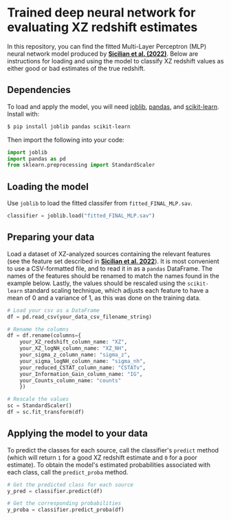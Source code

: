# Trained deep neural network for evaluating XZ redshift estimates

In this repository, you can find the fitted Multi-Layer Perceptron (MLP) neural network model produced by [**Sicilian et al. (2022)**](https://arxiv.org/abs/2203.13825). Below are instructions for loading and using the model to classify XZ redshift values as either good or bad estimates of the true redshift.

## Dependencies

To load and apply the model, you will need [joblib](https://joblib.readthedocs.io/en/latest/), [pandas](https://pandas.pydata.org/), and [scikit-learn](https://scikit-learn.org/stable/index.html). Install with:

 ```bash
 $ pip install joblib pandas scikit-learn
 ```
 
 Then import the following into your code:
 
 ```python
 import joblib
 import pandas as pd
 from sklearn.preprocessing import StandardScaler
 ```

## Loading the model

Use ```joblib``` to load the fitted classifer from ```fitted_FINAL_MLP.sav```.

```python
classifier = joblib.load("fitted_FINAL_MLP.sav")
```

## Preparing your data

Load a dataset of XZ-analyzed sources containing the relevant features (see the feature set described in [**Sicilian et al. 2022**](https://arxiv.org/abs/2203.13825)). It is most convenient to use a CSV-formatted file, and to read it in as a ```pandas``` DataFrame. The names of the features should be renamed to match the names found in the example below. Lastly, the values should be rescaled using the ```scikit-learn``` standard scaling technique, which adjusts each feature to have a mean of 0 and a variance of 1, as this was done on the training data.

```python
# Load your csv as a DataFrame
df = pd.read_csv(your_data_csv_filename_string)

# Rename the columns
df = df.rename(columns={
    your_XZ_redshift_column_name: "XZ",
    your_XZ_logNH_column_name: "XZ_NH",
    your_sigma_z_column_name: "sigma_z",
    your_sigma_logNH_column_name: "sigma_nh",
    your_reduced_CSTAT_column_name: "CSTATv",
    your_Information_Gain_column_name: "IG",
    your_Counts_column_name: "counts"
    })

# Rescale the values
sc = StandardScaler()
df = sc.fit_transform(df)
```

## Applying the model to your data

To predict the classes for each source, call the classifier's ```predict``` method (which will return ```1``` for a good XZ redshift estimate and ```0``` for a poor estimate). To obtain the model's estimated probabilities associated with each class, call the ```predict_proba``` method.

```python
# Get the predicted class for each source
y_pred = classifier.predict(df)

# Get the corresponding probabilities
y_proba = classifier.predict_proba(df)
```
